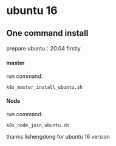 # ubuntu 16

## One command install 

prepare ubuntu：20.04 firstly

#### master

run command:
```
k8s_master_install_ubuntu.sh
```

#### Node
run command:
```
k8s_node_join_ubuntu.sh
```

thanks lishengdong for ubuntu 16 version

